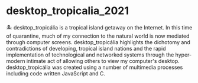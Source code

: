# desktop_tropicalia_2021
🏝 desktop_tropicália is a tropical island getaway on the Internet. In this time of quarantine, much of my connection to the natural world is now mediated through computer screens. desktop_tropicália highlights the dichotomy and contradictions of developing, tropical island nations and the rapid implementation of technological and networked systems through the hyper-modern intimate act of allowing others to view my computer's desktop. desktop_tropicália was created using a number of multimedia processes including code written JavaScript and C.
